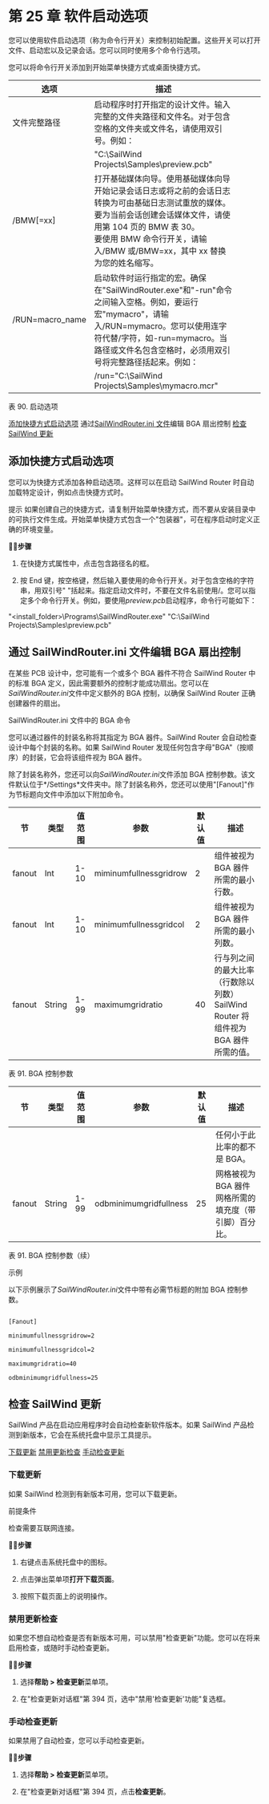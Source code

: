 # 第 25 章 软件启动选项

您可以使用软件启动选项（称为命令行开关）来控制初始配置。这些开关可以打开文件、启动宏以及记录会话。您可以同时使用多个命令行选项。

您可以将命令行开关添加到开始菜单快捷方式或桌面快捷方式。

| 选项                | 描述                                                                                                                                                                                                                                                                                                                                                                                                              |  |  |  |
|---------------------|--------------------------------------------------------------------------------------------------------------------------------------------------------------------------------------------------------------------------------------------------------------------------------------------------------------------------------------------------------------------------------------------------------------------------|--|--|--|
| 文件完整路径        | 启动程序时打开指定的设计文件。输入完整的文件夹路径和文件名。对于包含空格的文件夹或文件名，请使用双引号。例如：                                                                                                                                                                                                                                 |  |  |  |
|                     | "C:\SailWind Projects\Samples\preview.pcb"                                                                                                                                                                                                                                                                                                                                                                               |  |  |  |
| /BMW[=xx]           | 打开基础媒体向导。使用基础媒体向导开始记录会话日志或将之前的会话日志转换为可由基础日志测试重放的媒体。要为当前会话创建会话媒体文件，请使用第 104 页的 BMW 表 30。<br>要使用 BMW 命令行开关，请输入/BMW 或/BMW=xx，其中 xx 替换为您的姓名缩写。                              |  |  |  |
| /RUN=macro_name     | 启动软件时运行指定的宏。确保在"SailWindRouter.exe"和"-run"命令之间输入空格。例如，要运行宏"mymacro"，请输入/RUN=mymacro。您可以使用连字符代替/字符，如-run=mymacro。当路径或文件名包含空格时，必须用双引号将完整路径括起来。例如： |  |  |  |
|                     | /run="C:\SailWind Projects\Samples\mymacro.mcr"                                                                                                                                                                                                                                                                                                                                                                          |  |  |  |

表 90. 启动选项

[添加快捷方式启动选项](#page-0-0) 通过[SailWindRouter.ini 文件](#page-1-0)编辑 BGA 扇出控制 [检查 SailWind 更新](#page-3-0)

## 添加快捷方式启动选项

您可以为快捷方式添加各种启动选项。这样可以在启动 SailWind Router 时自动加载特定设计，例如点击快捷方式时。


提示 如果创建自己的快捷方式，请复制开始菜单快捷方式，而不要从安装目录中的可执行文件生成。开始菜单快捷方式包含一个"包装器"，可在程序启动时定义正确的环境变量。

🏃‍♂️‍**步骤**

1. 在快捷方式属性中，点击包含路径名的框。

2. 按 End 键，按空格键，然后输入要使用的命令行开关。对于包含空格的字符串，用双引号" "括起来。指定启动文件时，不要在文件名前使用/。您可以指定多个命令行开关。例如，要使用*preview.pcb*启动程序，命令行可能如下：

"<install_folder><version>\Programs\SailWindRouter.exe" "C:\SailWind Projects\Samples\preview.pcb"


## 通过 SailWindRouter.ini 文件编辑 BGA 扇出控制

在某些 PCB 设计中，您可能有一个或多个 BGA 器件不符合 SailWind Router 中的标准 BGA 定义，因此需要额外的控制才能成功扇出。您可以在*SailWindRouter.ini*文件中定义额外的 BGA 控制，以确保 SailWind Router 正确创建器件的扇出。

SailWindRouter.ini 文件中的 BGA 命令

您可以通过器件的封装名称将其指定为 BGA 器件。SailWind Router 会自动检查设计中每个封装的名称。如果 SailWind Router 发现任何包含字母"BGA"（按顺序）的封装，它会将该组件视为 BGA 器件。

除了封装名称外，您还可以向*SailWindRouter.ini*文件添加 BGA 控制参数。该文件默认位于*<install>/Settings*文件夹中。除了封装名称外，您还可以使用"[Fanout]"作为节标题向文件中添加以下附加命令。

| 节     | 类型   | 值范围         | 参数                  | 默认值       | 描述                                                                                                                                    |
|---------|--------|-----------------|------------------------|------------------|-------------------------------------------------------------------------------------------------------------------------------------------------|
| fanout  | Int    | 1-10            | miminumfullnessgridrow | 2                | 组件被视为 BGA 器件所需的最小行数。                                                            |
| fanout  | Int    | 1-10            | minimumfullnessgridcol | 2                | 组件被视为 BGA 器件所需的最小列数。                                                         |
| fanout  | String | 1-99            | maximumgridratio       | 40               | 行与列之间的最大比率（行数除以列数）<br>SailWind Router 将组件视为 BGA 器件所需的值。 |

表 91. BGA 控制参数

| 节     | 类型   | 值范围         | 参数                  | 默认值       | 描述                                                                                                |
|---------|--------|-----------------|------------------------|------------------|------------------------------------------------------------------------------------------------------------|
|         |        |                 |                        |                  | 任何小于此比率的都不是 BGA。                                                 |
| fanout  | String | 1-99            | odbminimumgridfullness | 25               | 网格被视为 BGA 器件网格所需的填充度（带引脚）百分比。 |

表 91. BGA 控制参数（续）

示例

以下示例展示了*SailWindRouter.ini*文件中带有必需节标题的附加 BGA 控制参数。

```

[Fanout]

minimumfullnessgridrow=2

minimumfullnessgridcol=2

maximumgridratio=40

odbminimumgridfullness=25

```

## 检查 SailWind 更新

SailWind 产品在启动应用程序时会自动检查新软件版本。如果 SailWind 产品检测到新版本，它会在系统托盘中显示工具提示。

[下载更新](#page-3-1) [禁用更新检查](#page-3-2) [手动检查更新](#page-3-3)

### 下载更新

如果 SailWind 检测到有新版本可用，您可以下载更新。

前提条件

检查需要互联网连接。

🏃‍♂️‍**步骤**

1. 右键点击系统托盘中的图标。

2. 点击弹出菜单项**打开下载页面**。

3. 按照下载页面上的说明操作。

### 禁用更新检查

如果您不想自动检查是否有新版本可用，可以禁用"检查更新"功能。您可以在将来启用检查，或随时手动检查更新。

🏃‍♂️‍**步骤**

1. 选择**帮助 > 检查更新**菜单项。

2. 在"检查更新对话框"第 394 页，选中"禁用'检查更新'功能"复选框。

### 手动检查更新

如果禁用了自动检查，您可以手动检查更新。

🏃‍♂️‍**步骤**

1. 选择**帮助 > 检查更新**菜单项。

2. 在"检查更新对话框"第 394 页，点击**检查更新**。